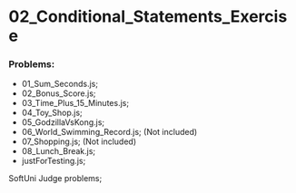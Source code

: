 # 02_Conditional_Statements_Exercise

### Problems:
- 01_Sum_Seconds.js;
- 02_Bonus_Score.js;
- 03_Time_Plus_15_Minutes.js;
- 04_Toy_Shop.js;
- 05_GodzillaVsKong.js;
- 06_World_Swimming_Record.js; (Not included)
- 07_Shopping.js; (Not included)
- 08_Lunch_Break.js;
- justForTesting.js;


SoftUni Judge problems;
